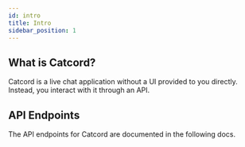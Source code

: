```yaml
---
id: intro
title: Intro
sidebar_position: 1
---
```


## What is Catcord?

Catcord is a live chat application without a UI provided to you directly. Instead, you interact with it through an API.

## API Endpoints

The API endpoints for Catcord are documented in the following docs.